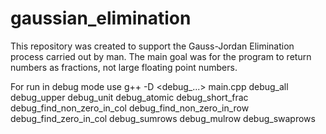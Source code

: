 # gaussian_elimination
This repository was created to support the Gauss-Jordan Elimination process carried out by man. 
The main goal was for the program to return numbers as fractions, not large floating point numbers.

For run in debug mode use g++ -D <debug_...> main.cpp
debug_all
debug_upper
debug_unit
debug_atomic
debug_short_frac
debug_find_non_zero_in_col
debug_find_non_zero_in_row
debug_find_zero_in_col
debug_sumrows
debug_mulrow
debug_swaprows
